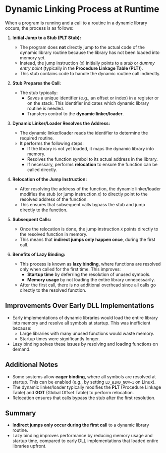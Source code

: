 
# Dynamic Linking Process at Runtime

When a program is running and a call to a routine in a dynamic library occurs, the process is as follows:

1. **Initial Jump to a Stub (PLT Stub):**
   - The program does **not** directly jump to the actual code of the dynamic library routine because the library has not been loaded into memory yet.
   - Instead, the jump instruction (`X`) initially points to a *stub* or *dummy entry point* (typically in the **Procedure Linkage Table (PLT)**).
   - This stub contains code to handle the dynamic routine call indirectly.

2. **Stub Prepares the Call:**
   - The stub typically:
     - Saves a unique identifier (e.g., an offset or index) in a register or on the stack. This identifier indicates which dynamic library routine is needed.
     - Transfers control to the **dynamic linker/loader**.

3. **Dynamic Linker/Loader Resolves the Address:**
   - The dynamic linker/loader reads the identifier to determine the required routine.
   - It performs the following steps:
     - If the library is not yet loaded, it maps the dynamic library into memory.
     - Resolves the function symbol to its actual address in the library.
     - If necessary, performs **relocation** to ensure the function can be called directly.

4. **Relocation of the Jump Instruction:**
   - After resolving the address of the function, the dynamic linker/loader modifies the stub (or jump instruction `X`) to directly point to the resolved address of the function.
   - This ensures that subsequent calls bypass the stub and jump directly to the function.

5. **Subsequent Calls:**
   - Once the relocation is done, the jump instruction `X` points directly to the resolved function in memory.
   - This means that **indirect jumps only happen once**, during the first call.

6. **Benefits of Lazy Binding:**
   - This process is known as **lazy binding**, where functions are resolved only when called for the first time. This improves:
     - **Startup time** by deferring the resolution of unused symbols.
     - **Memory usage** by not loading the entire library unnecessarily.
   - After the first call, there is no additional overhead since all calls go directly to the resolved function.

## Improvements Over Early DLL Implementations

- Early implementations of dynamic libraries would load the entire library into memory and resolve all symbols at startup. This was inefficient because:
  - Large libraries with many unused functions would waste memory.
  - Startup times were significantly longer.
- Lazy binding solves these issues by resolving and loading functions on demand.

## Additional Notes

- Some systems allow **eager binding**, where all symbols are resolved at startup. This can be enabled (e.g., by setting `LD_BIND_NOW=1` on Linux).
- The dynamic linker/loader typically modifies the **PLT** (Procedure Linkage Table) and **GOT** (Global Offset Table) to perform relocation.
- Relocation ensures that calls bypass the stub after the first resolution.

## Summary

- **Indirect jumps only occur during the first call** to a dynamic library routine.
- Lazy binding improves performance by reducing memory usage and startup time, compared to early DLL implementations that loaded entire libraries upfront.
